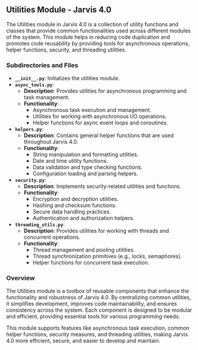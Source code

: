 ## Utilities Module - Jarvis 4.0

The Utilities module in Jarvis 4.0 is a collection of utility functions and classes that provide common functionalities used across different modules of the system. This module helps in reducing code duplication and promotes code reusability by providing tools for asynchronous operations, helper functions, security, and threading utilities.

### Subdirectories and Files

- **`__init__.py`**: Initializes the utilities module.
- **`async_tools.py`**:
    - **Description**: Provides utilities for asynchronous programming and task management.
    - **Functionality**:
        - Asynchronous task execution and management.
        - Utilities for working with asynchronous I/O operations.
        - Helper functions for async event loops and coroutines.
- **`helpers.py`**:
    - **Description**: Contains general helper functions that are used throughout Jarvis 4.0.
    - **Functionality**:
        - String manipulation and formatting utilities.
        - Date and time utility functions.
        - Data validation and type checking functions.
        - Configuration loading and parsing helpers.
- **`security.py`**:
    - **Description**: Implements security-related utilities and functions.
    - **Functionality**:
        - Encryption and decryption utilities.
        - Hashing and checksum functions.
        - Secure data handling practices.
        - Authentication and authorization helpers.
- **`threading_utils.py`**:
    - **Description**: Provides utilities for working with threads and concurrent operations.
    - **Functionality**:
        - Thread management and pooling utilities.
        - Thread synchronization primitives (e.g., locks, semaphores).
        - Helper functions for concurrent task execution.

### Overview

The Utilities module is a toolbox of reusable components that enhance the functionality and robustness of Jarvis 4.0. By centralizing common utilities, it simplifies development, improves code maintainability, and ensures consistency across the system. Each component is designed to be modular and efficient, providing essential tools for various programming needs.

This module supports features like asynchronous task execution, common helper functions, security measures, and threading utilities, making Jarvis 4.0 more efficient, secure, and easier to develop and maintain.